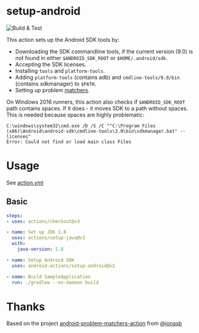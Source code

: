 # setup-android

![Build & Test](https://github.com/android-actions/setup-android/workflows/Build%20&%20Test/badge.svg)

This action sets up the Android SDK tools by:
 - Downloading the SDK commandline tools, if the current version (9.0) is not found in either `$ANDROID_SDK_ROOT` or `$HOME/.android/sdk`.
 - Accepting the SDK licenses.
 - Installing `tools` and `platform-tools`.
 - Adding `platform-tools` (contains adb) and `cmdline-tools/9.0/bin` (contains sdkmanager) to `$PATH`.
 - Setting up problem [matchers](/matchers.json).

On Windows 2016 runners, this action also checks if `$ANDROID_SDK_ROOT` path contains spaces.
If it does - it moves SDK to a path without spaces. This is needed because spaces are highly problematic:
```
C:\windows\system32\cmd.exe /D /S /C ""C:\Program Files (x86)\Android\android-sdk\cmdline-tools\3.0\bin\sdkmanager.bat" --licenses"
Error: Could not find or load main class Files
```

# Usage

See [action.yml](action.yml)

## Basic
```yaml
steps:
- uses: actions/checkout@v3

- name: Set up JDK 1.8
  uses: actions/setup-java@v3
  with:
    java-version: 1.8

- name: Setup Android SDK
  uses: android-actions/setup-android@v2

- name: Build SampleApplication
  run: ./gradlew --no-daemon build
```


# Thanks
Based on the project [android-problem-matchers-action](https://github.com/jonasb/android-problem-matchers-action) from [@jonasb](https://github.com/jonasb)
